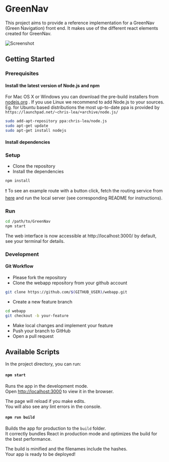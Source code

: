 # GreenNav

This project aims to provide a reference implementation for a GreenNav (Green Navigation) front end. It makes use of the different react elements created for GreenNav.

![Screenshot](https://cloud.githubusercontent.com/assets/1525818/20544808/0f49517e-b10c-11e6-916b-ac4a3354be6a.gif)

## Getting Started 

### Prerequisites

#### Install the latest version of Node.js and npm 

  For Mac OS X or Windows you can download the pre-build installers from [nodejs.org](https://nodejs.org/en/download/) .
  If you use Linux we recommend to add Node.js to your sources. Eg. for Ubuntu based distributions the most up-to-date ppa
  is provided by `https://launchpad.net/~chris-lea/+archive/node.js/`

```zsh
sudo add-apt-repository ppa:chris-lea/node.js  
sudo apt-get update  
sudo apt-get install nodejs
```

#### Install dependencies

### Setup

- Clone the repository
- Install the dependencies
 
```zsh
npm install
```

:heavy_exclamation_mark: To see an example route with a button click, fetch the routing service from
[here](https://github.com/Greennav/service-routing) and run the local server (see corresponding 
README for instructions).

### Run

```zsh
cd /path/to/GreenNav
npm start
```

The web interface is now accessible at http://localhost:3000/ by default, see your terminal for details.

### Development

#### Git Workflow

- Please fork the repository
- Clone the webapp repository from your github account
```zsh
git clone https://github.com/$(GITHUB_USER)/webapp.git
```
- Create a new feature branch
```zsh
cd webapp
git checkout -b your-feature
```
- Make local changes and implement your feature 
- Push your branch to GitHub
- Open a pull request


## Available Scripts

In the project directory, you can run:

#### `npm start`

Runs the app in the development mode.<br>
Open [http://localhost:3000](http://localhost:3000) to view it in the browser.

The page will reload if you make edits.<br>
You will also see any lint errors in the console.

#### `npm run build`

Builds the app for production to the `build` folder.<br>
It correctly bundles React in production mode and optimizes the build for the best performance.

The build is minified and the filenames include the hashes.<br>
Your app is ready to be deployed!